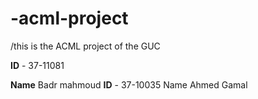
# -acml-project

/this is the ACML project of the GUC 


**ID** - 37-11081






**Name** Badr mahmoud
**ID** - 37-10035
Name Ahmed Gamal

